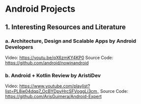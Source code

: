 # Android Projects

## 1. Interesting Resources and Literature

### a. Architecture, Design and Scalable Apps by Android Developers

Video: https://youtu.be/qX6zmKY4KP0
Source Code: https://github.com/android/nowinandroid

### b. Android + Kotlin Review by AristiDev

Video: https://www.youtube.com/playlist?list=PL8ie04dqq7_OcBYDpvHrcSFVoggLi3cm_
Source Code: https://github.com/ArisGuimera/Android-Expert